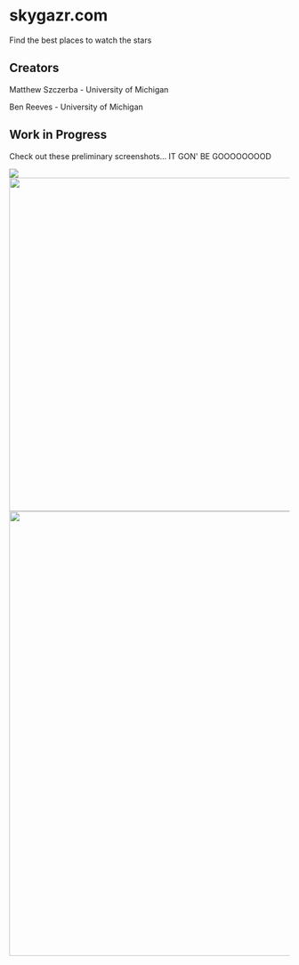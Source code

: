# skygazr.com
Find the best places to watch the stars

## Creators
Matthew Szczerba - University of Michigan

Ben Reeves - University of Michigan

## Work in Progress

Check out these preliminary screenshots... IT GON' BE GOOOOOOOOD

<img src="http://i.imgur.com/IlRNbbQ.jpg">

<img src="http://i.imgur.com/PlCXPyy.png" height="600">

<img src="http://i.imgur.com/TZlGHd1.png" height="800">

